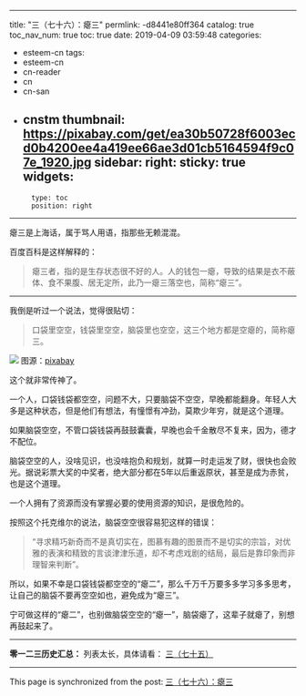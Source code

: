 
---
title: "三（七十六）：瘪三"
permlink: -d8441e80ff364
catalog: true
toc_nav_num: true
toc: true
date: 2019-04-09 03:59:48
categories:
- esteem-cn
tags:
- esteem-cn
- cn-reader
- cn
- cn-san
- cnstm
thumbnail: https://pixabay.com/get/ea30b50728f6003ecd0b4200ee4a419ee66ae3d01cb5164594f9c07e_1920.jpg
sidebar:
    right:
        sticky: true
widgets:
    -
        type: toc
        position: right
---


瘪三是上海话，属于骂人用语，指那些无赖混混。

百度百科是这样解释的：
>瘪三者，指的是生存状态很不好的人。人的钱包一瘪，导致的结果是衣不蔽体、食不果腹、居无定所，此乃一瘪三落空也，简称“瘪三”。

***
我倒是听过一个说法，觉得很贴切：
>口袋里空空，钱袋里空空，脑袋里也空空，这三个地方都是空瘪的，简称瘪三。

![](https://pixabay.com/get/ea30b50728f6003ecd0b4200ee4a419ee66ae3d01cb5164594f9c07e_1920.jpg)
图源：[pixabay](https://pixabay.com/get/ea30b50728f6003ecd0b4200ee4a419ee66ae3d01cb5164594f9c07e_1920.jpg)

这个就非常传神了。

一个人，口袋钱袋都空空，问题不大，只要脑袋不空空，早晚都能翻身。年轻人大多是这种状态，但是他们有想法，有憧憬有冲劲，莫欺少年穷，就是这个道理。

如果脑袋空空，不管口袋钱袋再鼓鼓囊囊，早晚也会千金散尽不复来，因为，德才不配位。

脑袋空空的人，没啥见识，也没啥抱负和规划，就算一时走运发了财，很快也会败光。据说彩票大奖的中奖者，绝大部分都在5年以后重返原状，甚至是成为赤贫，也是这个道理。

一个人拥有了资源而没有掌握必要的使用资源的知识，是很危险的。

按照这个托克维尔的说法，脑袋空空很容易犯这样的错误：
>“寻求精巧新奇而不是真切实在，图慕有趣的图景而不是切实的宗旨，对优雅的表演和精致的言谈津津乐道，却不考虑戏剧的结局，最后是靠印象而非理智来判断”。

所以，如果不幸是口袋钱袋都空空的“瘪二”，那么千万千万要多多学习多多思考，让自己的脑袋不要再空空如也，避免成为“瘪三”。

宁可做这样的“瘪二”，也别做脑袋空空的“瘪一”，脑袋瘪了，这辈子就瘪了，别想再鼓起来了。

***
**零一二三历史汇总：**
列表太长，具体请看：
[三（七十五）](https://busy.org/@softmetal/and10bo25x)

- - -

This page is synchronized from the post: [三（七十六）：瘪三](https://steemit.com/@julian2013/-d8441e80ff364)

